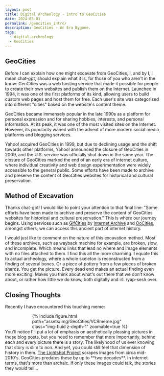 ```yaml
---
layout: post
title: Digital Archeology - intro to GeoCities
date: 2024-03-01
permalink: /geocities_intro/
description: GeoCities - An Era Bygone.
tags:
  - digital-archeology
  - GeoCities
---
```


## GeoCities
Before I can explain how one might excavate from GeoCities, I, and by I, I mean chat-gpt, should explain what it is, for those of you who aren't in the know:
GeoCities was a web hosting service that made it possible for people to create their own websites and publish them on the Internet. Launched in 1994, it was one of the first platforms of its kind, allowing users to build custom web pages and host them for free. Each user's site was categorized into different "cities" based on the website's content theme.

GeoCities became immensely popular in the late 1990s as a platform for personal expression and for sharing hobbies, interests, and personal information. At its peak, it was one of the most visited sites on the Internet. However, its popularity waned with the advent of more modern social media platforms and blogging services.

Yahoo! acquired GeoCities in 1999, but due to declining usage and the shift towards other platforms, Yahoo! announced the closure of GeoCities in 2009, and the U.S. service was officially shut down in the same year. The closure of GeoCities marked the end of an early era of internet culture, where individual creativity and web design experimentation were widely accessible to the general public. Some efforts have been made to archive and preserve the content of GeoCities websites for historical and cultural preservation.

## Method of Excavation
Thanks chat-gpt! I would like to point your attention to that final line: "Some efforts have been made to archive and preserve the content of GeoCities websites for historical and cultural preservation."
This is where our journey begins. Using services such as [GifCities](https://gifcities.org/) by [Internet Archive](https://archive.org) and [OoCities](https://www.oocities.org/#gsc.tab=0), amongst others, we can access this ancient part of internet history.

I would just like to comment on the nature of this excavation method. Most of these archives, such as wayback machine for example, are broken, slow, and incomplete. Which means links that lead no where and image elements with no files attached to them.
I find this all the more charming. I equate this to actual archeology, where a whole skeleton is reconstructed from a finding of several bones. Or a piece of pottery from a few pieces of broken shards.
You get the picture. Every dead end makes an actual finding even more exciting. Makes you think about what's out there that we don't know about, or rather how little we do know, both digitally and irl.
/yap-sesh over.

## Closing Thoughts
Recently I have encountered this touching meme:
<div class="row mt-3 text-center">
    <div class="col-sm mt-3 mt-md-0" style="max-width: 65%; margin: auto;">
        {% include figure.html path="assets/img/GeoCities/VCRmeme.jpg" class="img-fluid z-depth-1" zoomable=true %}
    </div>
</div>
You'll notice I'll put a lot of emphasis on aesthetically pleasing pictures in these blog posts, but you need to remember that more importantly, behind each and every picture there is a story.
The likelyhood of us ever knowing that story is slim to non. And yet, you could still feel that dimension of history in them.
<a href="https://avr1h.com/digital-archeology/">The Lightshot Project</a> scrapes images from circa mid-2010's. GeoCities predates these by up to **two decades**. In internet terms, that's more than archaic. If only these images could talk, the stories they would tell...